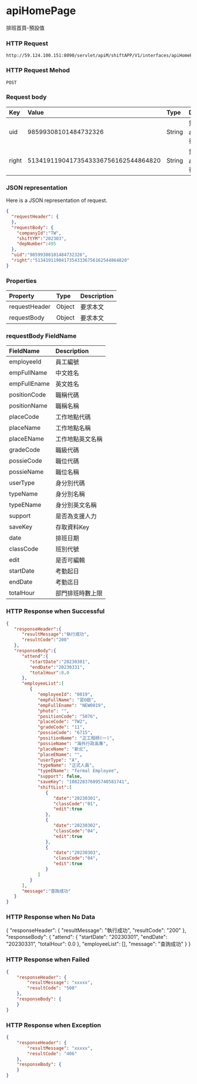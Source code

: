 # apiHomePage
排班首頁-預設值

### HTTP Request
```
http://59.124.100.151:8090/servlet/apiM/shiftAPP/V1/interfaces/apiHomePage
```

### HTTP Request Mehod
```
POST
```

### Request body
| Key | Value | Type | Description |
|:----------|:-------------|:-----|:------------|
| uid | 98599308101484732326 | String | 需透過apiLogin取得
| right | 51341911904173543336756162544864820 | String | 需透過apiLogin取得 |

### JSON representation
Here is a JSON representation of request.
```json
{
  "requestHeader": {
  },
  "requestBody": {
    "companyId":"TW",
    "shiftYM":"202303",
    "depNumber":495
  },
  "uid":"98599308101484732326",
  "right":"51341911904173543336756162544864820"
}
```

### Properties
| Property | Type | Description |
|:---------|:-----|:------------|
| requestHeader | Object | 要求本文 |
| requestBody | Object | 要求本文 |

### requestBody FieldName
| FieldName | Description |
|:----------|:-------------|
| employeeId | 員工編號 |
| empFullName | 中文姓名 |
| empFullEname | 英文姓名 |
| positionCode | 職稱代碼 |
| positionName | 職稱名稱 |
| placeCode | 工作地點代碼 |
| placeName | 工作地點名稱 |
| placeEName | 工作地點英文名稱 |
| gradeCode | 職級代碼 |
| possieCode | 職位代碼 |
| possieName | 職位名稱 |
| userType | 身分別代碼 |
| typeName | 身分別名稱 |
| typeEName | 身分別英文名稱 |
| support | 是否為支援人力 |
| saveKey | 存取資料Key |
| date | 排班日期 |
| classCode | 班別代號 |
| edit | 是否可編輯 |
| startDate | 考勤起日 |
| endDate | 考勤迄日 |
| totalHour | 部門排班時數上限 |

### HTTP Response when Successful
```json
{
   "responseHeader":{
      "resultMessage":"執行成功",
      "resultCode":"200"
   },
   "responseBody":{
      "attend":{
         "startDate":"20230301",
         "endDate":"20230331",
         "totalHour":0.0
      },
      "employeeList":[
         {
            "employeeId": "0019",
            "empFullName": "習O庭",
            "empFullEname": "NEW0019",
            "photo": "",
            "positionCode": "5076",
            "placeCode": "TW2",
            "gradeCode": "11",
            "possieCode": "6715",
            "positionName": "正工程師(一)",
            "possieName": "海外行政高專",
            "placeName": "新北",
            "placeEName": "",
            "userType": "A",
            "typeName": "正式人員",
            "typeEName": "formal Employee",
            "support": false,
            "saveKey": "108228376095740581741",
            "shiftList":[
               {
                  "date":"20230301",
                  "classCode":"01",
                  "edit":true
               },
               {
                  "date":"20230302",
                  "classCode":"04",
                  "edit":true
               },
               {
                  "date":"20230303",
                  "classCode":"04",
                  "edit":true
               }
            ]
         }
      ],
      "message":"查詢成功"
   }
}
```

### HTTP Response when No Data
{
  "responseHeader": {
    "resultMessage": "執行成功",
    "resultCode": "200"
  },
  "responseBody": {
    "attend": {
      "startDate": "20230301",
      "endDate": "20230331",
      "totalHour": 0.0
    },
    "employeeList": [],
    "message": "查詢成功"
  }
}


### HTTP Response when Failed
```json
{
    "responseHeader": {
        "resultMessage": "xxxxx",
        "resultCode": "500"
    },
    "responseBody": {
    }
}
```

### HTTP Response when Exception
```json
{
    "responseHeader": {
        "resultMessage": "xxxxx",
        "resultCode": "406"
    },
    "responseBody": {
    }
}
```
